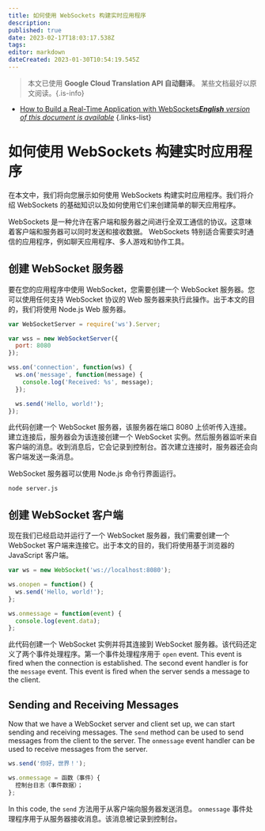 ```yaml
---
title: 如何使用 WebSockets 构建实时应用程序
description: 
published: true
date: 2023-02-17T18:03:17.538Z
tags: 
editor: markdown
dateCreated: 2023-01-30T10:54:19.545Z
---
```


> 本文已使用 **Google Cloud Translation API 自动翻译**。
某些文档最好以原文阅读。{.is-info}
- [How to Build a Real-Time Application with WebSockets***English** version of this document is available*](/en/Knowledge-base/Common/how-to-build-a-real-time-application-with-websockets)
{.links-list}


# 如何使用 WebSockets 构建实时应用程序

在本文中，我们将向您展示如何使用 WebSockets 构建实时应用程序。我们将介绍 WebSockets 的基础知识以及如何使用它们来创建简单的聊天应用程序。

WebSockets 是一种允许在客户端和服务器之间进行全双工通信的协议。这意味着客户端和服务器可以同时发送和接收数据。 WebSockets 特别适合需要实时通信的应用程序，例如聊天应用程序、多人游戏和协作工具。

## 创建 WebSocket 服务器

要在您的应用程序中使用 WebSocket，您需要创建一个 WebSocket 服务器。您可以使用任何支持 WebSocket 协议的 Web 服务器来执行此操作。出于本文的目的，我们将使用 Node.js Web 服务器。

```javascript
var WebSocketServer = require('ws').Server;

var wss = new WebSocketServer({
  port: 8080
});

wss.on('connection', function(ws) {
  ws.on('message', function(message) {
    console.log('Received: %s', message);
  });

  ws.send('Hello, world!');
});
```

此代码创建一个 WebSocket 服务器，该服务器在端口 8080 上侦听传入连接。建立连接后，服务器会为该连接创建一个 WebSocket 实例。然后服务器监听来自客户端的消息。收到消息后，它会记录到控制台。首次建立连接时，服务器还会向客户端发送一条消息。

WebSocket 服务器可以使用 Node.js 命令行界面运行。

```
node server.js
```

## 创建 WebSocket 客户端

现在我们已经启动并运行了一个 WebSocket 服务器，我们需要创建一个 WebSocket 客户端来连接它。出于本文的目的，我们将使用基于浏览器的 JavaScript 客户端。

```javascript
var ws = new WebSocket('ws://localhost:8080');

ws.onopen = function() {
  ws.send('Hello, world!');
};

ws.onmessage = function(event) {
  console.log(event.data);
};
```

此代码创建一个 WebSocket 实例并将其连接到 WebSocket 服务器。该代码还定义了两个事件处理程序。第一个事件处理程序用于 ```open``` event. This event is fired when the connection is established. The second event handler is for the ```message``` event. This event is fired when the server sends a message to the client.

## Sending and Receiving Messages

Now that we have a WebSocket server and client set up, we can start sending and receiving messages. The ```send``` method can be used to send messages from the client to the server. The ```onmessage``` event handler can be used to receive messages from the server.

```javascript
ws.send('你好，世界！');

ws.onmessage = 函数（事件）{
  控制台日志（事件数据）；
};
```

In this code, the ```send``` 方法用于从客户端向服务器发送消息。 ```onmessage``` 事件处理程序用于从服务器接收消息。该消息被记录到控制台。